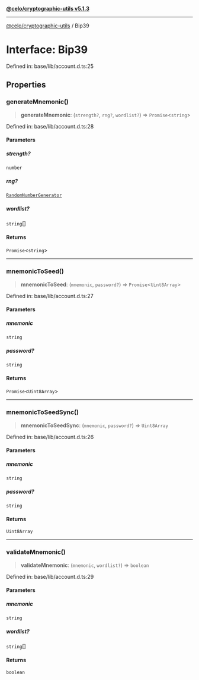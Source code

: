 [**@celo/cryptographic-utils v5.1.3**](../README.md)

***

[@celo/cryptographic-utils](../globals.md) / Bip39

# Interface: Bip39

Defined in: base/lib/account.d.ts:25

## Properties

### generateMnemonic()

> **generateMnemonic**: (`strength?`, `rng?`, `wordlist?`) => `Promise`\<`string`\>

Defined in: base/lib/account.d.ts:28

#### Parameters

##### strength?

`number`

##### rng?

[`RandomNumberGenerator`](../type-aliases/RandomNumberGenerator.md)

##### wordlist?

`string`[]

#### Returns

`Promise`\<`string`\>

***

### mnemonicToSeed()

> **mnemonicToSeed**: (`mnemonic`, `password?`) => `Promise`\<`Uint8Array`\>

Defined in: base/lib/account.d.ts:27

#### Parameters

##### mnemonic

`string`

##### password?

`string`

#### Returns

`Promise`\<`Uint8Array`\>

***

### mnemonicToSeedSync()

> **mnemonicToSeedSync**: (`mnemonic`, `password?`) => `Uint8Array`

Defined in: base/lib/account.d.ts:26

#### Parameters

##### mnemonic

`string`

##### password?

`string`

#### Returns

`Uint8Array`

***

### validateMnemonic()

> **validateMnemonic**: (`mnemonic`, `wordlist?`) => `boolean`

Defined in: base/lib/account.d.ts:29

#### Parameters

##### mnemonic

`string`

##### wordlist?

`string`[]

#### Returns

`boolean`

